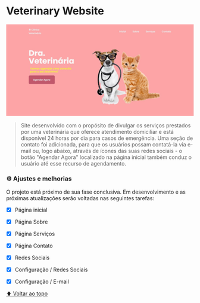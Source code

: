 # Veterinary Website

<img src="./assets/img/main_screen.jpg" alt="página inicial">

> Site desenvolvido com o propósito de divulgar os serviços prestados por uma veterinária que oferece atendimento domiciliar e está disponível 24 horas por dia para casos de emergência. Uma seção de contato foi adicionada, para que os usuários possam contatá-la via e-mail ou, logo abaixo, através de ícones das suas redes sociais - o botão "Agendar Agora" localizado na página inicial também conduz o usuário até esse recurso de agendamento.


### ⚙️ Ajustes e melhorias

O projeto está próximo de sua fase conclusiva. Em desenvolvimento e as próximas atualizações serão voltadas nas seguintes tarefas:

- [x] Página inicial
- [x] Página Sobre
- [x] Página Serviços
- [x] Página Contato
- [x] Redes Sociais
- [x] Configuração / Redes Sociais
- [x] Configuração / E-mail








[⬆ Voltar ao topo](#veterinary-website)<br>
